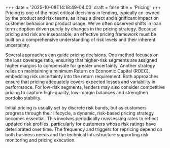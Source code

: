 +++
date = '2025-10-08T14:18:49-04:00'
draft = false
title = 'Pricing'
+++
Pricing is one of the most critical decisions in lending, typically co-owned by the product and risk teams, as it has a direct and significant impact on customer behavior and product usage. We’ve often observed shifts in loan term adoption driven purely by changes in the pricing strategy. Because pricing and risk are inseparable, an effective pricing framework must be built on a comprehensive understanding of risk levels and their inherent uncertainty.

Several approaches can guide pricing decisions. One method focuses on the loss coverage ratio, ensuring that higher-risk segments are assigned higher margins to compensate for greater uncertainty. Another strategy relies on maintaining a minimum Return on Economic Capital (ROEC), embedding risk uncertainty into the return requirement. Both approaches ensure that pricing adequately covers expected losses and variability in performance. For low-risk segments, lenders may also consider competitive pricing to capture high-quality, low-margin balances and strengthen portfolio stability.

Initial pricing is usually set by discrete risk bands, but as customers progress through their lifecycle, a dynamic, risk-based pricing strategy becomes essential. This involves periodically reassessing rates to reflect updated risk profiles, particularly for customers whose risk ratings have deteriorated over time. The frequency and triggers for repricing depend on both business needs and the technical infrastructure supporting risk monitoring and pricing execution.
